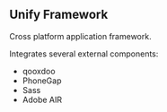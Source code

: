 Unify Framework
---------------

Cross platform application framework.

Integrates several external components:

* qooxdoo
* PhoneGap
* Sass
* Adobe AIR
